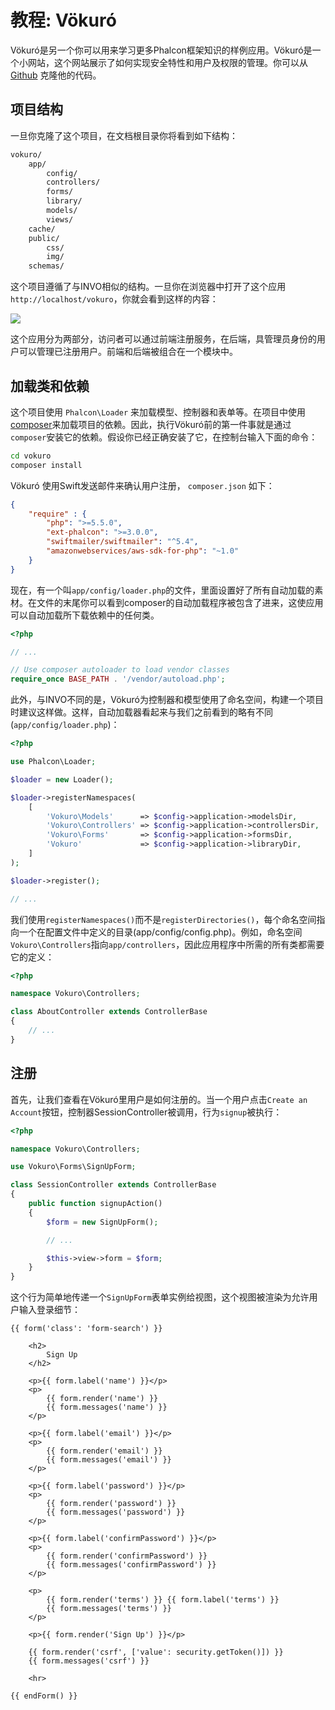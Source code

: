 # 教程: Vökuró

Vökuró是另一个你可以用来学习更多Phalcon框架知识的样例应用。Vökuró是一个小网站，这个网站展示了如何实现安全特性和用户及权限的管理。你可以从[Github](https://github.com/phalcon/vokuro) 克隆他的代码。

## 项目结构

一旦你克隆了这个项目，在文档根目录你将看到如下结构：

```bash
vokuro/
    app/
        config/
        controllers/
        forms/
        library/
        models/
        views/
    cache/
    public/
        css/
        img/
    schemas/
```

这个项目遵循了与INVO相似的结构。一旦你在浏览器中打开了这个应用`http://localhost/vokuro`，你就会看到这样的内容：

![](https://docs.phalconphp.com/images/content/tutorial-vokuro-1.png)

这个应用分为两部分，访问者可以通过前端注册服务，在后端，具管理员身份的用户可以管理已注册用户。前端和后端被组合在一个模块中。

## 加载类和依赖

这个项目使用 `Phalcon\Loader` 来加载模型、控制器和表单等。在项目中使用[composer](https://getcomposer.org/)来加载项目的依赖。因此，执行Vökuró前的第一件事就是通过`composer`安装它的依赖。假设你已经正确安装了它，在控制台输入下面的命令：

```bash
cd vokuro
composer install
```

Vökuró 使用Swift发送邮件来确认用户注册， `composer.json` 如下：

```json
{
    "require" : {
        "php": ">=5.5.0",
        "ext-phalcon": ">=3.0.0",
        "swiftmailer/swiftmailer": "^5.4",
        "amazonwebservices/aws-sdk-for-php": "~1.0"
    }
}
```

现在，有一个叫`app/config/loader.php`的文件，里面设置好了所有自动加载的素材。在文件的末尾你可以看到composer的自动加载程序被包含了进来，这使应用可以自动加载所下载依赖中的任何类。

```php
<?php

// ...

// Use composer autoloader to load vendor classes
require_once BASE_PATH . '/vendor/autoload.php';
```

此外，与INVO不同的是，Vökuró为控制器和模型使用了命名空间，构建一个项目时建议这样做。这样，自动加载器看起来与我们之前看到的略有不同(`app/config/loader.php`)：

```php
<?php

use Phalcon\Loader;

$loader = new Loader();

$loader->registerNamespaces(
    [
        'Vokuro\Models'      => $config->application->modelsDir,
        'Vokuro\Controllers' => $config->application->controllersDir,
        'Vokuro\Forms'       => $config->application->formsDir,
        'Vokuro'             => $config->application->libraryDir,
    ]
);

$loader->register();

// ...
```

我们使用`registerNamespaces()`而不是`registerDirectories()`，每个命名空间指向一个在配置文件中定义的目录(app/config/config.php)。例如，命名空间`Vokuro\Controllers`指向`app/controllers`，因此应用程序中所需的所有类都需要它的定义：

```php
<?php

namespace Vokuro\Controllers;

class AboutController extends ControllerBase
{
    // ...
}
```


## 注册

首先，让我们查看在Vökuró里用户是如何注册的。当一个用户点击`Create an Account`按钮，控制器SessionController被调用，行为`signup`被执行：

```php
<?php

namespace Vokuro\Controllers;

use Vokuro\Forms\SignUpForm;

class SessionController extends ControllerBase
{
    public function signupAction()
    {
        $form = new SignUpForm();

        // ...

        $this->view->form = $form;
    }
}
```

这个行为简单地传递一个`SignUpForm`表单实例给视图，这个视图被渲染为允许用户输入登录细节：

```twig
{{ form('class': 'form-search') }}

    <h2>
        Sign Up
    </h2>

    <p>{{ form.label('name') }}</p>
    <p>
        {{ form.render('name') }}
        {{ form.messages('name') }}
    </p>

    <p>{{ form.label('email') }}</p>
    <p>
        {{ form.render('email') }}
        {{ form.messages('email') }}
    </p>

    <p>{{ form.label('password') }}</p>
    <p>
        {{ form.render('password') }}
        {{ form.messages('password') }}
    </p>

    <p>{{ form.label('confirmPassword') }}</p>
    <p>
        {{ form.render('confirmPassword') }}
        {{ form.messages('confirmPassword') }}
    </p>

    <p>
        {{ form.render('terms') }} {{ form.label('terms') }}
        {{ form.messages('terms') }}
    </p>

    <p>{{ form.render('Sign Up') }}</p>

    {{ form.render('csrf', ['value': security.getToken()]) }}
    {{ form.messages('csrf') }}

    <hr>

{{ endForm() }}
```